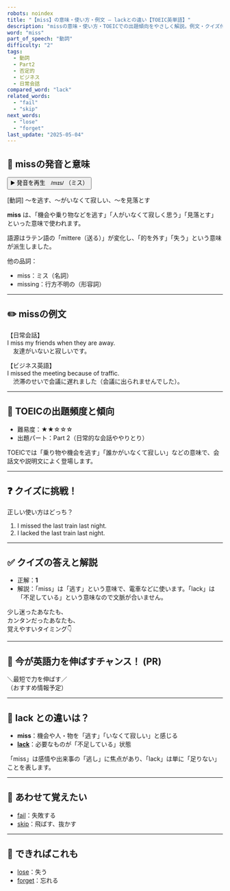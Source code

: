 ```yaml
---
robots: noindex
title: "【miss】の意味・使い方・例文 ― lackとの違い【TOEIC英単語】"
description: "missの意味・使い方・TOEICでの出題傾向をやさしく解説。例文・クイズ付きでlackとの違いもわかりやすく学べます。"
word: "miss"
part_of_speech: "動詞"
difficulty: "2"
tags:
  - 動詞
  - Part2
  - 否定的
  - ビジネス
  - 日常会話
compared_word: "lack"
related_words:
  - "fail"
  - "skip"
next_words:
  - "lose"
  - "forget"
last_update: "2025-05-04"
---
```


## 🔰 missの発音と意味

<button class="play-audio" onclick="playTTS('miss')">
  <span class="play-audio-main">
    ▶️ 発音を再生　/mɪs/
  </span>
  <span class="play-audio-sub">
    （ミス）
  </span>
</button>

[動詞] ～を逃す、～がいなくて寂しい、～を見落とす

**miss** は、「機会や乗り物などを逃す」「人がいなくて寂しく思う」「見落とす」といった意味で使われます。

語源はラテン語の「mittere（送る）」が変化し、「的を外す」「失う」という意味が派生しました。

他の品詞：  
- miss：ミス（名詞）
- missing：行方不明の（形容詞）

---

## ✏️ missの例文

【日常会話】  
I miss my friends when they are away.  
　友達がいないと寂しいです。

【ビジネス英語】  
I missed the meeting because of traffic.  
　渋滞のせいで会議に遅れました（会議に出られませんでした）。

---

## 🎯 TOEICの出題頻度と傾向

- 難易度：★★☆☆☆
- 出題パート：Part 2（日常的な会話ややりとり）

TOEICでは「乗り物や機会を逃す」「誰かがいなくて寂しい」などの意味で、会話文や説明文によく登場します。

---

## ❓ クイズに挑戦！

正しい使い方はどっち？

1. I missed the last train last night.  
2. I lacked the last train last night.

---

## ✅ クイズの答えと解説

- 正解：**1**
- 解説：「miss」は「逃す」という意味で、電車などに使います。「lack」は「不足している」という意味なので文脈が合いません。

少し迷ったあなたも、  
カンタンだったあなたも、  
覚えやすいタイミング👇️

---

## 🚀 今が英語力を伸ばすチャンス！ (PR)

<div class="info-center">
＼最短で力を伸ばす／<br>  
（おすすめ情報予定）
</div>

---

## 🤔  lack との違いは？

- **miss**：機会や人・物を「逃す」「いなくて寂しい」と感じる
- **[lack](/lack)**：必要なものが「不足している」状態

「miss」は感情や出来事の「逃し」に焦点があり、「lack」は単に「足りない」ことを表します。

---

## 🧩 あわせて覚えたい

- [fail](/fail)：失敗する
- [skip](/skip)：飛ばす、抜かす

---

## 📖 できればこれも

- [lose](/lose)：失う
- [forget](/forget)：忘れる

<!-- cvid: aid31_bid01 -->
